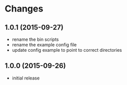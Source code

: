 # Changes

## 1.0.1 (2015-09-27)
- rename the bin scripts
- rename the example config file
- update config example to point to correct directories

## 1.0.0 (2015-09-26)
- initial release
